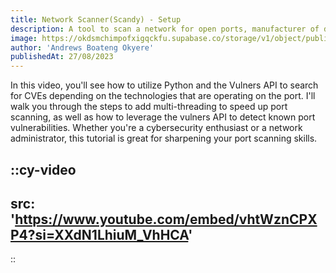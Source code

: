 ```yaml
---
title: Network Scanner(Scandy) - Setup
description: A tool to scan a network for open ports, manufacturer of discovered devices and checking for already known vulnerabilities for those discovered devices and/or services
image: https://okdsmchimpofxigqckfu.supabase.co/storage/v1/object/public/assets/images/scandy.webp
author: 'Andrews Boateng Okyere'
publishedAt: 27/08/2023
---
```



In this video, you'll see how to utilize Python and the Vulners API to search for CVEs depending on the technologies that are operating on the port. I'll walk you through the steps to add multi-threading to speed up port scanning, as well as how to leverage the vulners API to detect known port vulnerabilities. Whether you're a cybersecurity enthusiast or a network administrator, this tutorial is great for sharpening your port scanning skills.

::cy-video
---
src: 'https://www.youtube.com/embed/vhtWznCPXP4?si=XXdN1LhiuM_VhHCA'
---
::
